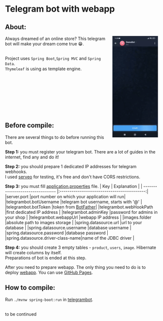 # Telegram bot with webapp

## About:
<img align=right width=150 src="https://github.com/aeldridg42/tg_bot_for_sales/blob/main/telegrambot/src/main/resources/demo.gif" />
Always dreamed of an online store? This telegram bot will make your dream come true 😁. 

<br>Project uses `Spring Boot`,`Spring MVC` and `Spring Data`.
<br>`Thymeleaf` is using as template engine.
<br><br><br><br><br><br><br><br><br>
## Before compile:
There are several things to do before running this bot.

**Step 1:** you must register your telegram bot. There are a lot of guides in the internet, find any and do it!

**Step 2:** you should prepare 1 dedicated IP addresses for telegram webhooks.
<br>I used [serveo](https://serveo.net/) for testing, it's free and don't have CORS restrictions.

**Step 3:** you must fill [application.properties](telegrambot/src/main/resources/application.properties) file.
| Key                               | Explanation                                  |
| --------------------------------- |:--------------------------------------------:|
|server.port                        |port number on which your application will run|
|telegrambot.botUsername            |telegram bot username, starts with '@'        |
|telegrambot.botToken               |token from [BotFather](https://t.me/botfather)|
|telegrambot.webHookPath            |first dedicated IP address                    |
|telegrambot.adminKey               |password for admins in your shop              |
|telegrambot.webappUrl              |webapp IP address                             |
|images.folder                      |absolute path to images storage               |
|spring.datasource.url              |url to your database                          |
|spring.datasource.username         |database username                             |
|spring.datasource.password         |database password                             |
|spring.datasource.driver-class-name|name of the JDBC driver                       |

**Step 4:** you should create 3 empty tables - `product`, `users`, `image`. Hibernate will create columns by itself.
<br>Preparations of bot is ended at this step.

After you need to prepare webapp. The only thing you need to do is to deploy [webapp](https://github.com/aeldridg42/tg_bot_for_sales/tree/main/webapp). You can use [GitHub Pages](https://pages.github.com/).
## How to compile:
Run `./mvnw spring-boot:run` in [telegrambot](https://github.com/aeldridg42/tg_bot_for_sales/tree/main/telegrambot).

<br>to be continued
